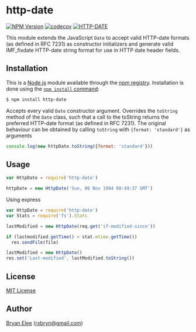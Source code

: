 # http-date

[![NPM Version][npm-image]][npm-url]
[![codecov](https://codecov.io/gh/rxbryan/js-http-date/branch/main/graph/badge.svg?token=KH56ZAA0WL)](https://codecov.io/gh/rxbryan/js-http-date)
[![HTTP-DATE][http-date-image]](https://github.com/rxbryan/js-http-date#readme)

This module extends the JavaScript `Date` to accept valid HTTP-date 
formats (as defined in RFC 7231) as constructor initializers and generate 
valid IMF_fixdate HTTP-date string format for use in HTTP date header fields.

## Installation

This is a [Node.js](https://nodejs.org/en/) module available through the
[npm registry](https://www.npmjs.com/). Installation is done using the
[`npm install` command](https://docs.npmjs.com/getting-started/installing-npm-packages-locally):

```sh
$ npm install http-date
```
Accepts every valid `Date` constructor argument. Overrides the `toString` method of the 
`Date` class, such that a call to the toString returns the preferred HTTP-date format
(as defined in RFC 7231).
The original behaviour can be obtained by calling `toString` with `{format: 'standard'}` as
arguments 
```js
console.log(new httpDate.toString({format: 'standard'}))
```

## Usage

```js
var HttpDate = require('http-date')

httpDate = new HttpDate('Sun, 06 Nov 1994 08:49:37 GMT')
```
Using express

```js
var HttpDate = require('http-date')
var Stats = require('fs').Stats

lastModified = new HttpDate(req.get('if-modified-since'))

if (lastmodified.getTime() < stat.mtime.getTime())
  res.sendFile(file)
```

```js
lastModified = new HttpDate()
res.set('Last-modified', lastModified.toString())
```

## License

[MIT License](http://www.opensource.org/licenses/mit-license.php)

## Author

[Bryan Elee](https://github.com/rxbryan) ([rxbryn@gmail.com](mailto:rxbryn@gmail.com))


[npm-url]: https://www.npmjs.com/package/http-date
[npm-image]: https://img.shields.io/badge/npm-v6.14-blue
[http-date-image]: https://img.shields.io/badge/http--date-v1.0.7-success
[http-date-url]: https://github.com/rxbryan/js-http-date#readme